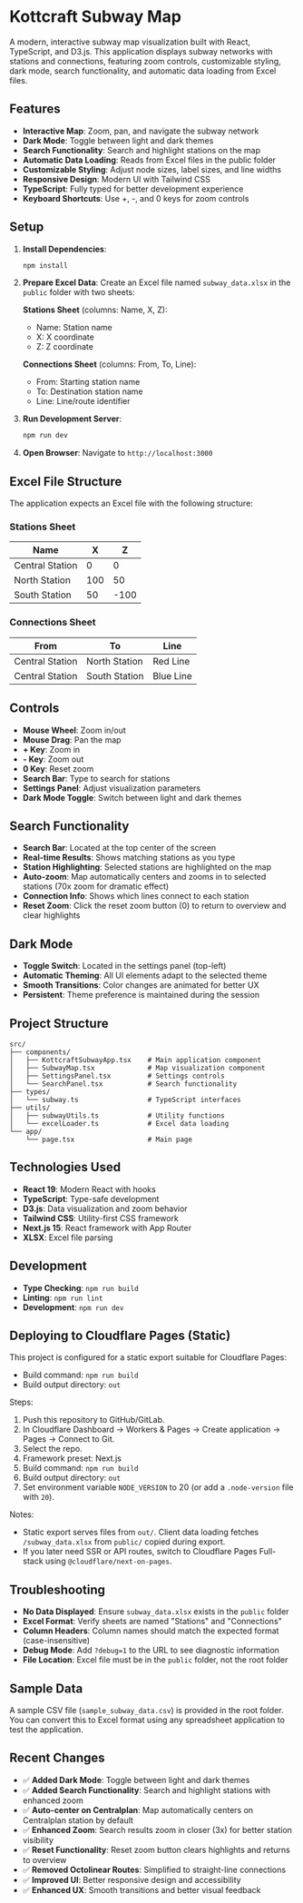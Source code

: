 # Kottcraft Subway Map

A modern, interactive subway map visualization built with React, TypeScript, and D3.js. This application displays subway networks with stations and connections, featuring zoom controls, customizable styling, dark mode, search functionality, and automatic data loading from Excel files.

## Features

- **Interactive Map**: Zoom, pan, and navigate the subway network
- **Dark Mode**: Toggle between light and dark themes
- **Search Functionality**: Search and highlight stations on the map
- **Automatic Data Loading**: Reads from Excel files in the public folder
- **Customizable Styling**: Adjust node sizes, label sizes, and line widths
- **Responsive Design**: Modern UI with Tailwind CSS
- **TypeScript**: Fully typed for better development experience
- **Keyboard Shortcuts**: Use +, -, and 0 keys for zoom controls

## Setup

1. **Install Dependencies**:
   ```bash
   npm install
   ```

2. **Prepare Excel Data**: Create an Excel file named `subway_data.xlsx` in the `public` folder with two sheets:
   
   **Stations Sheet** (columns: Name, X, Z):
   - Name: Station name
   - X: X coordinate
   - Z: Z coordinate
   
   **Connections Sheet** (columns: From, To, Line):
   - From: Starting station name
   - To: Destination station name
   - Line: Line/route identifier

3. **Run Development Server**:
   ```bash
   npm run dev
   ```

4. **Open Browser**: Navigate to `http://localhost:3000`

## Excel File Structure

The application expects an Excel file with the following structure:

### Stations Sheet
| Name | X | Z |
|------|---|----|
| Central Station | 0 | 0 |
| North Station | 100 | 50 |
| South Station | 50 | -100 |

### Connections Sheet
| From | To | Line |
|------|----|------|
| Central Station | North Station | Red Line |
| Central Station | South Station | Blue Line |

## Controls

- **Mouse Wheel**: Zoom in/out
- **Mouse Drag**: Pan the map
- **+ Key**: Zoom in
- **- Key**: Zoom out
- **0 Key**: Reset zoom
- **Search Bar**: Type to search for stations
- **Settings Panel**: Adjust visualization parameters
- **Dark Mode Toggle**: Switch between light and dark themes

## Search Functionality

- **Search Bar**: Located at the top center of the screen
- **Real-time Results**: Shows matching stations as you type
- **Station Highlighting**: Selected stations are highlighted on the map
- **Auto-zoom**: Map automatically centers and zooms in to selected stations (70x zoom for dramatic effect)
- **Connection Info**: Shows which lines connect to each station
- **Reset Zoom**: Click the reset zoom button (0) to return to overview and clear highlights

## Dark Mode

- **Toggle Switch**: Located in the settings panel (top-left)
- **Automatic Theming**: All UI elements adapt to the selected theme
- **Smooth Transitions**: Color changes are animated for better UX
- **Persistent**: Theme preference is maintained during the session

## Project Structure

```
src/
├── components/
│   ├── KottcraftSubwayApp.tsx    # Main application component
│   ├── SubwayMap.tsx             # Map visualization component
│   ├── SettingsPanel.tsx         # Settings controls
│   └── SearchPanel.tsx           # Search functionality
├── types/
│   └── subway.ts                 # TypeScript interfaces
├── utils/
│   ├── subwayUtils.ts            # Utility functions
│   └── excelLoader.ts            # Excel data loading
└── app/
    └── page.tsx                  # Main page
```

## Technologies Used

- **React 19**: Modern React with hooks
- **TypeScript**: Type-safe development
- **D3.js**: Data visualization and zoom behavior
- **Tailwind CSS**: Utility-first CSS framework
- **Next.js 15**: React framework with App Router
- **XLSX**: Excel file parsing

## Development

- **Type Checking**: `npm run build`
- **Linting**: `npm run lint`
- **Development**: `npm run dev`

## Deploying to Cloudflare Pages (Static)

This project is configured for a static export suitable for Cloudflare Pages:

- Build command: `npm run build`
- Build output directory: `out`

Steps:
1. Push this repository to GitHub/GitLab.
2. In Cloudflare Dashboard → Workers & Pages → Create application → Pages → Connect to Git.
3. Select the repo.
4. Framework preset: Next.js
5. Build command: `npm run build`
6. Build output directory: `out`
7. Set environment variable `NODE_VERSION` to 20 (or add a `.node-version` file with `20`).

Notes:
- Static export serves files from `out/`. Client data loading fetches `/subway_data.xlsx` from `public/` copied during export.
- If you later need SSR or API routes, switch to Cloudflare Pages Full-stack using `@cloudflare/next-on-pages`.

## Troubleshooting

- **No Data Displayed**: Ensure `subway_data.xlsx` exists in the `public` folder
- **Excel Format**: Verify sheets are named "Stations" and "Connections"
- **Column Headers**: Column names should match the expected format (case-insensitive)
- **Debug Mode**: Add `?debug=1` to the URL to see diagnostic information
- **File Location**: Excel file must be in the `public` folder, not the root folder

## Sample Data

A sample CSV file (`sample_subway_data.csv`) is provided in the root folder. You can convert this to Excel format using any spreadsheet application to test the application.

## Recent Changes

- ✅ **Added Dark Mode**: Toggle between light and dark themes
- ✅ **Added Search Functionality**: Search and highlight stations with enhanced zoom
- ✅ **Auto-center on Centralplan**: Map automatically centers on Centralplan station by default
- ✅ **Enhanced Zoom**: Search results zoom in closer (3x) for better station visibility
- ✅ **Reset Functionality**: Reset zoom button clears highlights and returns to overview
- ✅ **Removed Octolinear Routes**: Simplified to straight-line connections
- ✅ **Improved UI**: Better responsive design and accessibility
- ✅ **Enhanced UX**: Smooth transitions and better visual feedback
